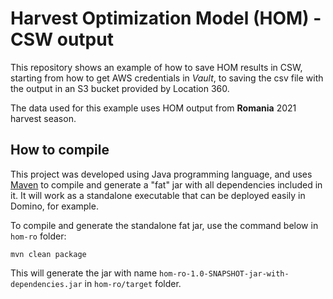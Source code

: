 # Harvest Optimization Model (HOM) - CSW output

This repository shows an example of how to save HOM results in CSW, starting from how to get AWS credentials in *Vault*, to saving the csv file with the output in an S3 bucket provided by Location 360.

The data used for this example uses HOM output from **Romania** 2021 harvest season.

## How to compile

This project was developed using Java programming language, and uses [Maven](https://maven.apache.org/) to compile and generate a "fat" jar with all dependencies included in it. It will work as a standalone executable that can be deployed easily in Domino, for example.

To compile and generate the standalone fat jar, use the command below in `hom-ro` folder:

```
mvn clean package
```

This will generate the jar with name `hom-ro-1.0-SNAPSHOT-jar-with-dependencies.jar` in 
`hom-ro/target` folder.


